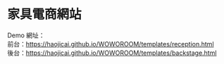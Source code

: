 # 家具電商網站

Demo 網址：  
前台：https://haojicai.github.io/WOWOROOM/templates/reception.html  
後台：https://haojicai.github.io/WOWOROOM/templates/backstage.html  
